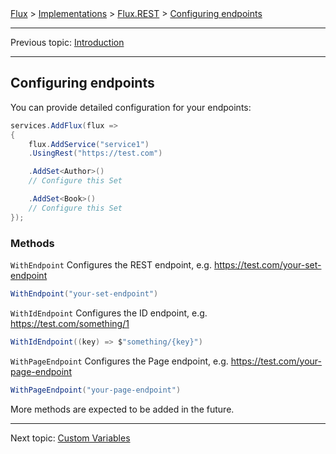 ﻿<span class="breadcrumbs">
    <a href="../">Flux</a> &gt;
    <a href="../04.implementations.html">Implementations</a> &gt;
    <a href="./">Flux.REST</a> &gt;
    <a href="./02.endpoints.html">Configuring endpoints</a>
</span>

---

Previous topic:
[Introduction](01.introduction.md)

---

## Configuring endpoints

You can provide detailed configuration for your endpoints:

```csharp
services.AddFlux(flux =>
{
    flux.AddService("service1")
    .UsingRest("https://test.com")

    .AddSet<Author>()
    // Configure this Set

    .AddSet<Book>()
    // Configure this Set
});
```

### Methods

`WithEndpoint` Configures the REST endpoint, e.g. https://test.com/your-set-endpoint

```csharp
WithEndpoint("your-set-endpoint")
```

`WithIdEndpoint` Configures the ID endpoint, e.g. https://test.com/something/1

```csharp
WithIdEndpoint((key) => $"something/{key}")
```

`WithPageEndpoint` Configures the Page endpoint, e.g. https://test.com/your-page-endpoint

```csharp
WithPageEndpoint("your-page-endpoint")
```

More methods are expected to be added in the future.

---

Next topic:
[Custom Variables](03.variables.md)